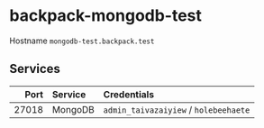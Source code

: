 # backpack-mongodb-test

Hostname `mongodb-test.backpack.test`

## Services

| Port | Service | Credentials
| ---: | :------ | :----------
| 27018 | MongoDB | `admin_taivazaiyiew` / `holebeehaete`
